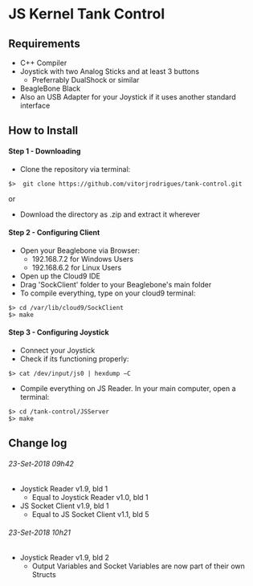 # JS Kernel Tank Control

## Requirements
- C++ Compiler
- Joystick with two Analog Sticks and at least 3 buttons
  - Preferrably DualShock or similar
- BeagleBone Black
- Also an USB Adapter for your Joystick if it uses another standard interface

## How to Install

#### Step 1 - Downloading
- Clone the repository via terminal:
```
$>  git clone https://github.com/vitorjrodrigues/tank-control.git
```
or
- Download the directory as .zip and extract it wherever

#### Step 2 - Configuring Client
- Open your Beaglebone via Browser:
  - 192.168.7.2 for Windows Users
  - 192.168.6.2 for Linux Users
- Open up the Cloud9 IDE
- Drag 'SockClient' folder to your Beaglebone's main folder
- To compile everything, type on your cloud9 terminal:
```
$> cd /var/lib/cloud9/SockClient 
$> make
```

#### Step 3 - Configuring Joystick
- Connect your Joystick
- Check if its functioning properly:
```
$> cat /dev/input/js0 | hexdump −C
```
- Compile everything on JS Reader. In your main computer, open a terminal:
```
$> cd /tank-control/JSServer
$> make
```

## Change log

###### 23-Set-2018 09h42
- Joystick Reader v1.9, bld 1
  - Equal to Joystick Reader v1.0, bld 1
- JS Socket Client v1.9, bld 1
  - Equal to JS Socket Client v1.1, bld 5
  
###### 23-Set-2018 10h21
- Joystick Reader v1.9, bld 2
  - Output Variables and Socket Variables are now part of their own Structs
  
